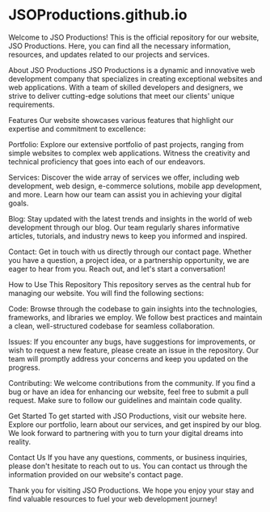 # JSOProductions.github.io
Welcome to JSO Productions! This is the official repository for our website, JSO Productions. Here, you can find all the necessary information, resources, and updates related to our projects and services.

About JSO Productions
JSO Productions is a dynamic and innovative web development company that specializes in creating exceptional websites and web applications. With a team of skilled developers and designers, we strive to deliver cutting-edge solutions that meet our clients' unique requirements.

Features
Our website showcases various features that highlight our expertise and commitment to excellence:

Portfolio: Explore our extensive portfolio of past projects, ranging from simple websites to complex web applications. Witness the creativity and technical proficiency that goes into each of our endeavors.

Services: Discover the wide array of services we offer, including web development, web design, e-commerce solutions, mobile app development, and more. Learn how our team can assist you in achieving your digital goals.

Blog: Stay updated with the latest trends and insights in the world of web development through our blog. Our team regularly shares informative articles, tutorials, and industry news to keep you informed and inspired.

Contact: Get in touch with us directly through our contact page. Whether you have a question, a project idea, or a partnership opportunity, we are eager to hear from you. Reach out, and let's start a conversation!

How to Use This Repository
This repository serves as the central hub for managing our website. You will find the following sections:

Code: Browse through the codebase to gain insights into the technologies, frameworks, and libraries we employ. We follow best practices and maintain a clean, well-structured codebase for seamless collaboration.

Issues: If you encounter any bugs, have suggestions for improvements, or wish to request a new feature, please create an issue in the repository. Our team will promptly address your concerns and keep you updated on the progress.

Contributing: We welcome contributions from the community. If you find a bug or have an idea for enhancing our website, feel free to submit a pull request. Make sure to follow our guidelines and maintain code quality.

Get Started
To get started with JSO Productions, visit our website here. Explore our portfolio, learn about our services, and get inspired by our blog. We look forward to partnering with you to turn your digital dreams into reality.

Contact Us
If you have any questions, comments, or business inquiries, please don't hesitate to reach out to us. You can contact us through the information provided on our website's contact page.

Thank you for visiting JSO Productions. We hope you enjoy your stay and find valuable resources to fuel your web development journey!
